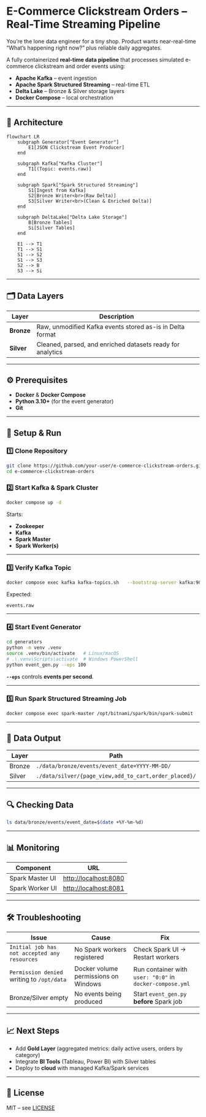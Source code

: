 # E-Commerce Clickstream Orders – Real-Time Streaming Pipeline
You’re the lone data engineer for a tiny shop. Product wants near-real-time “What’s happening right now?” plus reliable daily aggregates.

A fully containerized **real-time data pipeline** that processes simulated e-commerce clickstream and order events using:

- **Apache Kafka** – event ingestion
- **Apache Spark Structured Streaming** – real-time ETL
- **Delta Lake** – Bronze & Silver storage layers
- **Docker Compose** – local orchestration

---

## 📐 Architecture

```mermaid
flowchart LR
    subgraph Generator["Event Generator"]
        E1[JSON Clickstream Event Producer]
    end

    subgraph Kafka["Kafka Cluster"]
        T1[(Topic: events.raw)]
    end

    subgraph Spark["Spark Structured Streaming"]
        S1[Ingest from Kafka]
        S2[Bronze Writer<br>(Raw Delta)]
        S3[Silver Writer<br>(Clean & Enriched Delta)]
    end

    subgraph DeltaLake["Delta Lake Storage"]
        B[Bronze Tables]
        Si[Silver Tables]
    end

    E1 --> T1
    T1 --> S1
    S1 --> S2
    S1 --> S3
    S2 --> B
    S3 --> Si
```

---

## 🗂 Data Layers

| Layer  | Description |
|--------|-------------|
| **Bronze** | Raw, unmodified Kafka events stored as-is in Delta format |
| **Silver** | Cleaned, parsed, and enriched datasets ready for analytics |

---

## ⚙️ Prerequisites

- **Docker** & **Docker Compose**
- **Python 3.10+** (for the event generator)
- **Git**

---

## 🚀 Setup & Run

### 1️⃣ Clone Repository
```bash
git clone https://github.com/your-user/e-commerce-clickstream-orders.git
cd e-commerce-clickstream-orders
```

### 2️⃣ Start Kafka & Spark Cluster
```bash
docker compose up -d
```
Starts:
- **Zookeeper**
- **Kafka**
- **Spark Master**
- **Spark Worker(s)**

---

### 3️⃣ Verify Kafka Topic
```bash
docker compose exec kafka kafka-topics.sh   --bootstrap-server kafka:9092 --list
```
Expected:
```
events.raw
```

---

### 4️⃣ Start Event Generator
```bash
cd generators
python -m venv .venv
source .venv/bin/activate   # Linux/macOS
# .\.venv\Scripts\activate  # Windows PowerShell
python event_gen.py --eps 100
```
**`--eps`** controls **events per second**.

---

### 5️⃣ Run Spark Structured Streaming Job
```bash
docker compose exec spark-master /opt/bitnami/spark/bin/spark-submit   --master spark://spark-master:7077   --conf spark.executor.cores=1   --conf spark.cores.max=2   --executor-memory 1g   --driver-memory 1g   --packages org.apache.spark:spark-sql-kafka-0-10_2.12:3.5.1   /opt/streaming/main.py
```

---

## 📁 Data Output

| Layer  | Path |
|--------|------|
| Bronze | `./data/bronze/events/event_date=YYYY-MM-DD/` |
| Silver | `./data/silver/{page_view,add_to_cart,order_placed}/` |

---

## 🔍 Checking Data
```bash
ls data/bronze/events/event_date=$(date +%Y-%m-%d)
```

---

## 📊 Monitoring

| Component | URL |
|-----------|-----|
| Spark Master UI | [http://localhost:8080](http://localhost:8080) |
| Spark Worker UI | [http://localhost:8081](http://localhost:8081) |

---

## 🛠 Troubleshooting

| Issue | Cause | Fix |
|-------|-------|-----|
| `Initial job has not accepted any resources` | No Spark workers registered | Check Spark UI → Restart workers |
| `Permission denied` writing to `/opt/data` | Docker volume permissions on Windows | Run container with `user: "0:0"` in `docker-compose.yml` |
| Bronze/Silver empty | No events being produced | Start `event_gen.py` **before** Spark job |

---

## 📈 Next Steps

- Add **Gold Layer** (aggregated metrics: daily active users, orders by category)
- Integrate **BI Tools** (Tableau, Power BI) with Silver tables
- Deploy to **cloud** with managed Kafka/Spark services

---

## 📜 License
MIT – see [LICENSE](LICENSE)

